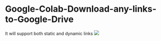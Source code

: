 # Google-Colab-Download-any-links-to-Google-Drive
It will support both static and dynamic links
![](http://i.imgur.com/OUkLi.gif)
